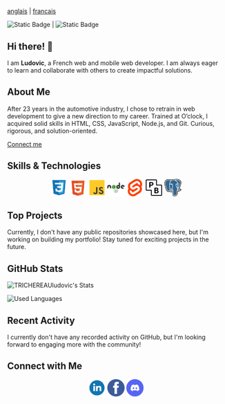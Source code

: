 #
[anglais](README.md) | [francais](READMEFR.md)

![Static Badge](https://img.shields.io/badge/Lang-fr-blue?link=READMEFR.md) | ![Static Badge](https://img.shields.io/badge/Lang-en-green?link=README.md)
## Hi there! 👋

I am **Ludovic**, a French web and mobile web developer. I am always eager to learn and collaborate with others to create impactful solutions.

## About Me

After 23 years in the automotive industry, I chose to retrain in web development to give a new direction to my career. Trained at O’clock, I acquired solid skills in HTML, CSS, JavaScript, Node.js, and Git. Curious, rigorous, and solution-oriented.  

[Connect me](#connect-with-me)  

## Skills & Technologies  

<p align="center">
  <img src="./img/css-svgrepo-com.svg" alt="logo css" height="40">
  <img src="./img/html-5-svgrepo-com.svg" alt="logo html5" height="40">
  <img src="./img/js-svgrepo-com.svg" alt="logo js" height="40">
  <img src="./img/nodejs-svgrepo-com.svg" alt="logo nodejs" height="40">
  <img src="./img/svelte-icon-svgrepo-com.svg" alt="logo svelte" height="40">
  <img src="./img/idiJO_PIeV_logos.svg" alt="logo pocketbase" height="40">
  <img src="./img/postgresql-logo-svgrepo-com.svg" alt="logo postgresql" height="40">
</p>

## Top Projects

Currently, I don't have any public repositories showcased here, but I'm working on building my portfolio! Stay tuned for exciting projects in the future.

## GitHub Stats

![TRICHEREAUludovic's Stats](https://github-readme-stats.vercel.app/api?username=TRICHEREAUludovic&theme=radical&show_icons=true&hide_border=true&count_private=true) 

![Used Languages](https://github-readme-stats.vercel.app/api/top-langs/?username=TRICHEREAUludovic&theme=radical&hide_border=false&include_all_commits=true&count_private=true&layout=compact)

## Recent Activity

I currently don't have any recorded activity on GitHub, but I'm looking forward to engaging more with the community!

## Connect with Me

<p align="center"> 
<a href="https://linkedin.com/" target="blank"><img align="center" src="./img/linkedin-1-svgrepo-com.svg" alt="logo linkedin" height="40"  /></a>
<a href="https://facebook.com/" target="blank"><img align="center" src="./img/facebook-3-logo-svgrepo-com.svg" alt="logo facebook" height="40"  /></a>
<a href="https://discord.com/" target="blank"><img align="center" src="./img/discord-v2-svgrepo-com.svg" alt="logo discord" height="40"  /></a>
</p>

##
